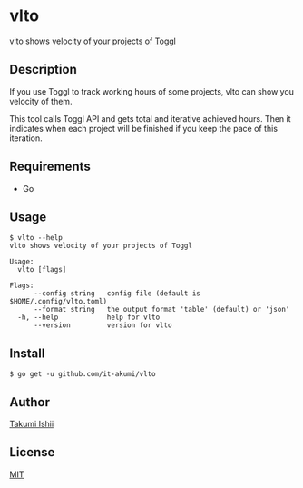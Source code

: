 vlto
====

vlto shows velocity of your projects of [Toggl](https://toggl.com)

## Description

If you use Toggl to track working hours of some projects, vlto can show you velocity of them.

This tool calls Toggl API and gets total and iterative achieved hours.
Then it indicates when each project will be finished if you keep
the pace of this iteration.

## Requirements

* Go

## Usage

```
$ vlto --help
vlto shows velocity of your projects of Toggl

Usage:
  vlto [flags]

Flags:
      --config string   config file (default is $HOME/.config/vlto.toml)
      --format string   the output format 'table' (default) or 'json'
  -h, --help            help for vlto
      --version         version for vlto
```

## Install

```
$ go get -u github.com/it-akumi/vlto
```

## Author

[Takumi Ishii](https://github.com/it-akumi)

## License

[MIT](https://github.com/it-akumi/vlto/blob/master/LICENSE)
